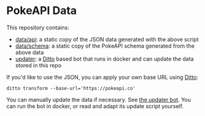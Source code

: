 # PokeAPI Data 

This repository contains:

 - [data/api](data/api): a static copy of the JSON data generated with the above script
 - [data/schema](data/schema): a static copy of the PokeAPI schema generated from the above data
 - [updater](updater): a [Ditto](https://github.com/pokeapi/ditto) based bot that runs in docker
   and can update the data stored in this repo

If you'd like to use the JSON, you can apply your own base URL using [Ditto](https://github.com/pokeapi/ditto):

```
ditto transform --base-url='https://pokeapi.co'
```

You can manually update the data if necessary. See [the updater bot](updater).
You can run the bot in docker, or read and adapt its update script yourself. 
